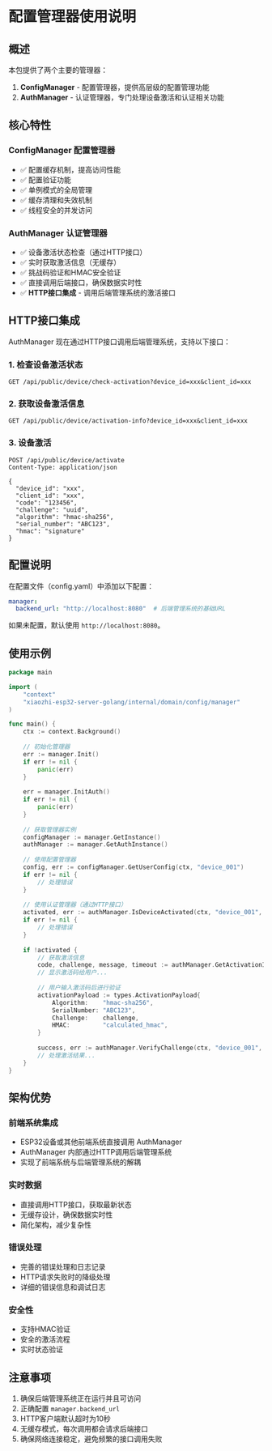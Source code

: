 # 配置管理器使用说明

## 概述

本包提供了两个主要的管理器：
1. **ConfigManager** - 配置管理器，提供高层级的配置管理功能
2. **AuthManager** - 认证管理器，专门处理设备激活和认证相关功能

## 核心特性

### ConfigManager 配置管理器
- ✅ 配置缓存机制，提高访问性能
- ✅ 配置验证功能
- ✅ 单例模式的全局管理
- ✅ 缓存清理和失效机制
- ✅ 线程安全的并发访问

### AuthManager 认证管理器
- ✅ 设备激活状态检查（通过HTTP接口）
- ✅ 实时获取激活信息（无缓存）
- ✅ 挑战码验证和HMAC安全验证
- ✅ 直接调用后端接口，确保数据实时性
- ✅ **HTTP接口集成** - 调用后端管理系统的激活接口

## HTTP接口集成

AuthManager 现在通过HTTP接口调用后端管理系统，支持以下接口：

### 1. 检查设备激活状态
```http
GET /api/public/device/check-activation?device_id=xxx&client_id=xxx
```

### 2. 获取设备激活信息
```http
GET /api/public/device/activation-info?device_id=xxx&client_id=xxx
```

### 3. 设备激活
```http
POST /api/public/device/activate
Content-Type: application/json

{
  "device_id": "xxx",
  "client_id": "xxx",
  "code": "123456",
  "challenge": "uuid",
  "algorithm": "hmac-sha256",
  "serial_number": "ABC123",
  "hmac": "signature"
}
```

## 配置说明

在配置文件（config.yaml）中添加以下配置：

```yaml
manager:
  backend_url: "http://localhost:8080"  # 后端管理系统的基础URL
```

如果未配置，默认使用 `http://localhost:8080`。

## 使用示例

```go
package main

import (
    "context"
    "xiaozhi-esp32-server-golang/internal/domain/config/manager"
)

func main() {
    ctx := context.Background()
    
    // 初始化管理器
    err := manager.Init()
    if err != nil {
        panic(err)
    }
    
    err = manager.InitAuth()
    if err != nil {
        panic(err)
    }
    
    // 获取管理器实例
    configManager := manager.GetInstance()
    authManager := manager.GetAuthInstance()
    
    // 使用配置管理器
    config, err := configManager.GetUserConfig(ctx, "device_001")
    if err != nil {
        // 处理错误
    }
    
    // 使用认证管理器（通过HTTP接口）
    activated, err := authManager.IsDeviceActivated(ctx, "device_001", "client_001")
    if err != nil {
        // 处理错误
    }
    
    if !activated {
        // 获取激活信息
        code, challenge, message, timeout := authManager.GetActivationInfo(ctx, "device_001", "client_001")
        // 显示激活码给用户...
        
        // 用户输入激活码后进行验证
        activationPayload := types.ActivationPayload{
            Algorithm:    "hmac-sha256",
            SerialNumber: "ABC123",
            Challenge:    challenge,
            HMAC:         "calculated_hmac",
        }
        
        success, err := authManager.VerifyChallenge(ctx, "device_001", "client_001", fmt.Sprintf("%d", code), activationPayload)
        // 处理激活结果...
    }
}
```

## 架构优势

### 前端系统集成
- ESP32设备或其他前端系统直接调用 AuthManager
- AuthManager 内部通过HTTP调用后端管理系统
- 实现了前端系统与后端管理系统的解耦

### 实时数据
- 直接调用HTTP接口，获取最新状态
- 无缓存设计，确保数据实时性
- 简化架构，减少复杂性

### 错误处理
- 完善的错误处理和日志记录
- HTTP请求失败时的降级处理
- 详细的错误信息和调试日志

### 安全性
- 支持HMAC验证
- 安全的激活流程
- 实时状态验证

## 注意事项

1. 确保后端管理系统正在运行并且可访问
2. 正确配置 `manager.backend_url`
3. HTTP客户端默认超时为10秒
4. 无缓存模式，每次调用都会请求后端接口
5. 确保网络连接稳定，避免频繁的接口调用失败

